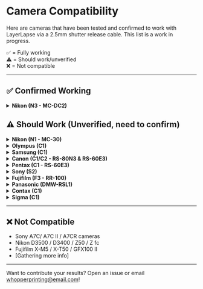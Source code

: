 # Camera Compatibility

Here are cameras that have been tested and confirmed to work with LayerLapse via a 2.5mm shutter release cable. This list is a work in progress.

✅ = Fully working  
⚠️ = Should work/unverified  
❌ = Not compatible

---

## ✅ Confirmed Working

<details>
<summary><strong>Nikon (N3 - MC-DC2)</strong></summary>

- Z7 / Z7 II / Z6 / Z6 II / Z6 III / Z5
- D750 / D780 / P1000 / D7500 / D7200 / D5600 / D5500 / D5300 / D5200 / D5100 / D5000 / D3300 / D3200 / D7000 / D7100 / D610 / D600
- D90
- Df
- Nikon Coolpix P7700 / Coolpix P7800 / Coolpix P1000 / Coolpix P1100

</details>

## ⚠️ Should Work (Unverified, need to confirm)

<details>
<summary><strong>Nikon (N1 - MC-30)</strong></summary>
  
- Nikon Z9 / Z8
- Nikon D850 / D810 / D800 / D700 / D500
- Nikon D1 / D1h / D1x / D2H / D2x / D2Xs / D3 / D3s / D3x / D4 / D4s / D5 / D100 / D200 / D300 / D300s
- Nikon F5 / F6 / F90 / F90x / F100

</details>

<details>
<summary><strong>Olympus (C1)</strong></summary>
</br>
  
CB1 Connector:
  

- OM-1, E-M1X, E-M1 Mark II, E‑M1 Mark III, E-M5 Mark III

</details>

<details>
<summary><strong>Samsung (C1)</strong></summary>
  
- GX-1L, GX-1S, GX-10, GX-20, NX100, NX11, NX10, NX5

</details>

<details>
<summary><strong>Canon (C1/C2 - RS-80N3 & RS-60E3)</strong></summary>
  
- EOS R1 / R3 / R5 / R5 Mark II
- EOS 1D / 1D C / 1Ds / 1D Mark II / 1D Mark II N / 1D Mark III / 1D Mark IV / 1D X Mark III / 1D X Mark II / 1Ds Mark II / 1Ds Mark III 
- EOS 5D / 5DS / 5DS R / 5D Mark II / 5D Mark III / 5D Mark IV / 6D / 6D Mark II / 7D / 7D Mark II
- EOS 10D / 20D / 20Da / 30D / 40D / 50D / EOS 1V / EOS 3 / D30 / D60 / D2000
- Rebel XS(1000D) / T3(1100D) / T5(1200D) / T6(1300D) / T7(1500D) / SL1(100D) / SL2(200D) / SL3(250D) / XT(350D) / XTi(400D) / XSi(450D) / T1i(500D) / T2i(550D) / T3i(600D) / T4i(650D) / T5i(700D) / T6i(750D) / T6s(760D) / T7i(800D) / T8i(850D)
- EOS 60D / 60Da / 70D / 77D / 80D / 90D / R / RP / R6 / R6 Mark II / R7 / R8 / R10 / R100 / M6 / M6 Mark II / M5 
- Powershot G10 / G11 / G12 / G15 / G16 / G1X / G1X Mark II / G1X Mark III / G3X / G5X / SX50 HS / SX60 HS / SX70 HS

</details>

<details>
<summary><strong>Pentax (C1 - RS-60E3)</strong></summary>
  
- K1 / K3 / K3 II / K5 / K5 II / K5 IIs / K7 / K30 / K50 / K10D / K20D / K100D / K100D Super / K110D / K200D / K500 / 645D / 645Z / ist / ist D / ist DL / ist DL2 / ist Ds / ist DS2 / MZ-6 / MZ-L / ZX-L

</details>

<details>
  
<summary><strong>Sony (S2)</strong></summary>
  
- Sony Alpha A58 / A3000 / A3500 / A5000 / A5100 / A6000 / A6100 / A6300 / A6400 / A6500 / A6600
- Sony Alpha A1 / A1 II / A9 / A9 II / A9 III / A7 / A7 II / A7 III / A7 IV / A7R / A7R II / A7R III / A7R IV / A7R V / A7S / A7S II / A7S III / NEX-3NL
- Sony DSC-HX300 / HX400 / HX400V / HX50V / HX60V / HX90 / HX90V
- Sony DSC-RX10 / RX10 II / RX10 III / RX10 IV / RX100 II / RX100 III / RX100 IV / RX100 V / RX100 VI / RX100 VII / RX1R II / WX500 / ZV-1
- Sony ILCE-a1, a9, a9M2, a7, a7M2, a7M3, a7M4, a7R, a7RM2, a7RM3, a7RM4, a7S, a7SM2, a7SM3, a6600, a6100, a6400, a6500, a6300, a6000, a5000, a5100, a3000, a3500
- QX1
- HX300, HX350, HX400, HX400V, HX50, HX50V, HX60, HX60V, HX99, HX95, HX90, HX90V, HX80
- QX30
- RX0, RXOM2, RX100M2, RX100M3, RX100M4, RX100M5, RX100M5A, RX100M6, RX100M7, RX10, RX10M2, RX10M3, RX10M4, RX1RM2
- WX500, WX700, WX800
- a58, a68
- NEX-3N
- ZV-1

</details>

<details>

<summary><strong>Fujifilm (F3 - RR-100)</strong></summary>

</br>
Works with Fujifilm cameras that have a 2.5mm socket:
</br>
</br>

- Fujifilm X-T5 / X-T4 / X-T3 / X-T2 / X-T1 / X-T30 II / X-T30 / X-T20 / X-T10 / X-T100 / X-H1 / X-H2 / X-H2S / X-A5
- Fujifilm GFX100SII / GFX 100S / GFX 100 / GFX 50R / GFX 50S / GFX 50S II
- Fujifilm X100VI / X100V / X100F / X100T / X70 / X30 / XF10
- Fujifilm X-E3 / X-E2S / X-E2 / X-E1
- Fujifilm X-PRO3 / X-PRO2
- FinePix S5 Pro, S3 Pro

</details>

<details>
  
<summary><strong>Panasonic (DMW-RSL1)</strong></summary>
  
- DC-S1 / DC-S1R / DC-S1H / DC-S5 / DC-G9 / G9 II / DC-GH7 / DC-GH6 / DC-GH5 / DC-GH5S / DC-FZ2500 / DC-FZ2000 / DC-FZ1000 / DC-FZ1000 II
- DMC-G1 / DMC-G10 / DMC-G2 / DMC-G3 / DMC-G5 / DMC-G6 / DMC-G7 / DMC-G85 / DMC-GF1 / DMC-GH1 / DMC-GH2 / DMC-GH3 / DMC-GH4 / DMC-GX7 / DMC-GX8 / L1 / L-10 / LC-1 / DMC-FZ300 / DMC-FZ100 / DMC-FZ150 / DMC-FZ20 / DMC-FZ200 / DMC-FZ20K / DMC-FZ20S / DMC-FZ30 / DMC-FZ30K / DMC-FZ30S / DMC-FZ50 / DMC-FZ50K / DMC-FZ50S
- Lumix S9 Cameras
- G100D Cameras

</details>

<details>
  
<summary><strong>Contax (C1)</strong></summary>
  
- 645, N1, NX, N Digital

</details>

<details>
  
<summary><strong>Sigma (C1)</strong></summary>
  
- Sd1

</details>

---

## ❌ Not Compatible
- Sony A7C/ A7C II / A7CR cameras
- Nikon D3500 / D3400 / Z50 / Z fc
- Fujifilm X-M5 / X-T50 / GFX100 II
- [Gathering more info]

---

Want to contribute your results? Open an issue or email [whopperprinting@email.com](mailto:whopperprinting@email.com)!
